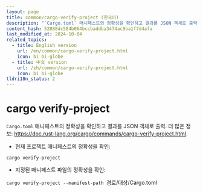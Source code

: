 ```yaml
---
layout: page
title: common/cargo-verify-project (한국어)
description: "`Cargo.toml` 매니페스트의 정확성을 확인하고 결과를 JSON 객체로 출력."
content_hash: 52888dc584b064bccbaddba3474ac9ba1f7d4afa
last_modified_at: 2024-10-04
related_topics:
  - title: English version
    url: /en/common/cargo-verify-project.html
    icon: bi bi-globe
  - title: 中文 version
    url: /zh/common/cargo-verify-project.html
    icon: bi bi-globe
tldri18n_status: 2
---
```

# cargo verify-project

`Cargo.toml` 매니페스트의 정확성을 확인하고 결과를 JSON 객체로 출력.
더 많은 정보: <https://doc.rust-lang.org/cargo/commands/cargo-verify-project.html>.

- 현재 프로젝트 매니페스트의 정확성을 확인:

`cargo verify-project`

- 지정된 매니페스트 파일의 정확성을 확인:

`cargo verify-project --manifest-path `<span class="tldr-var badge badge-pill bg-dark-lm bg-white-dm text-white-lm text-dark-dm font-weight-bold">경로/대상/Cargo.toml</span>
